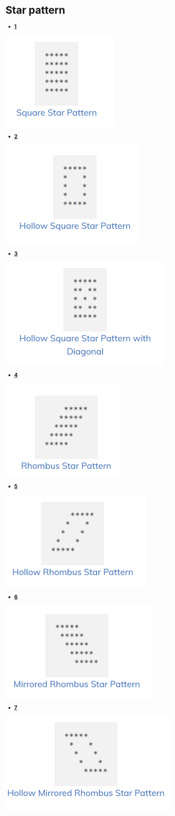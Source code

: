 
# Star pattern

- **[1](1.cpp)**

<img src="img/1.png">

- **[2](2.cpp)**

<img src="img/2.png">

- **[3](3.cpp)**

<img src="img/3.png">

- **[4](4.cpp)**

<img src="img/4.png">

- **[5](5.cpp)**

<img src="img/5.png">

- **[6](6.cpp)**

<img src="img/6.png">

- **[7](7.cpp)**

<img src="img/7.png">